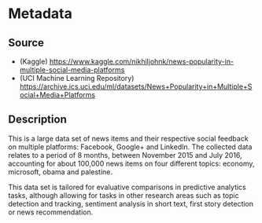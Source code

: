 # Metadata

## Source
- (Kaggle) https://www.kaggle.com/nikhiljohnk/news-popularity-in-multiple-social-media-platforms
- (UCI Machine Learning Repository) https://archive.ics.uci.edu/ml/datasets/News+Popularity+in+Multiple+Social+Media+Platforms

## Description
This is a large data set of news items and their respective social feedback on multiple platforms: Facebook, Google+ and LinkedIn.
The collected data relates to a period of 8 months, between November 2015 and July 2016, accounting for about 100,000 news items on four different topics: economy, microsoft, obama and palestine.

This data set is tailored for evaluative comparisons in predictive analytics tasks, although allowing for tasks in other research areas such as topic detection and tracking, sentiment analysis in short text, first story detection or news recommendation.